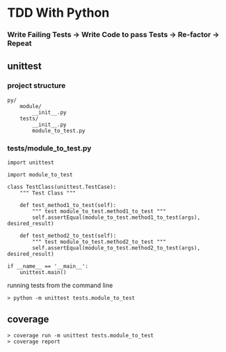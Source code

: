 # TDD With Python

### Write Failing Tests -> Write Code to pass Tests -> Re-factor -> Repeat

## unittest

### project structure
	py/
		module/
			__init__.py
		tests/
			__init__.py
			module_to_test.py	

### tests/module_to_test.py

	import unittest
	
	import module_to_test
	
	class TestClass(unittest.TestCase):
	    """ Test Class """
	
	    def test_method1_to_test(self):
	        """ test module_to_test.method1_to_test """
	        self.assertEqual(module_to_test.method1_to_test(args), desired_result)
	
	    def test_method2_to_test(self):
	        """ test module_to_test.method2_to_test """
	        self.assertEqual(module_to_test.method2_to_test(args), desired_result)

	if __name__ == '__main__':
	    unittest.main()

running tests from the command line
	
	> python -m unittest tests.module_to_test

## coverage
	> coverage run -m unittest tests.module_to_test
	> coverage report